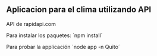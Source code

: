 ## Aplicacion para el clima utilizando API 
API de rapidapi.com

Para instalar los paquetes:
´npm install´

Para probar la applicación
´node app -n Quito´
